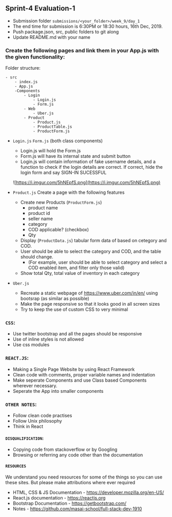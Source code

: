 ## Sprint-4 Evaluation-1

- Submission folder `submissions/<your_folder>/week_9/day_1`
- The end time for submission is 6:30PM or 18:30 hours, 16th Dec, 2019.
- Push package.json, src, public folders to git along
- Update README.md with your name

###  Create the following pages and link them in your App.js with the given functionality:

Folder structure:
```
- src
    - index.js
    - App.js
    -Components
        - Login
            - Login.js
            - Form.js
        - Web
            - Uber.js
        - Product
            - Product.js
            - ProductTable.js
            - ProductForm.js

```

- `Login.js` `Form.js` (both class components)
  - Login.js will hold the Form.js
  - Form.js will have its internal state and submit button
  - Login.js will contain information of fake username details, and a function to check if the login details are correct. If correct, hide the login form and say SIGN-IN SUCESSFUL

  ![https://i.imgur.com/5hNEpfS.png](https://i.imgur.com/5hNEpfS.png)

- `Product.js` Create a page with the following features 
    - Create new Products (`ProductForm.js`)
        - product name
        - product id
        - seller name
        - category
        - COD applicable? (checkbox)
        - Qty
    - Display (`ProductData.js`) tabular form data of based on cetegory and COD. 
    - User should be able to select the category and COD, and the table should change.
        - (For example, user should be able to select category and select a COD enabled item, and filter only those valid)
    - Show total Qty, total value of inventory in each category

- `Uber.js`
  - Recreate a static webpage of https://www.uber.com/in/en/ using bootsrap (as similar as possible)
  - Make the page responsive so that it looks good in all screen sizes
  - Try to keep the use of custom CSS to very minimal


### `CSS`:
- Use twitter bootstrap and all the pages should be responsive
- Use of inline styles is not allowed
- Use css modules

### `REACT.JS`:
- Making a Single Page Website by using React Framework
- Clean code with comments, proper variable names and indentation
- Make seperate Components and use Class based Components wherever necessary. 
- Seperate the App into smaller components


### `OTHER NOTES`:
- Follow clean code practises
- Follow Unix philosophy
- Think in React

#### `DISQUALIFICATION`:

- Copying code from stackoverflow or by Googling
- Browsing or referring any code other than the documentation

#### `RESOURCES`

We understand you need resources for some of the things so you can use these sites. But please make attributions where ever required

- HTML, CSS & JS Documentation - <https://developer.mozilla.org/en-US/>
- React.js documentation - <https://reactjs.org>
- Bootstrap Documentation - https://getbootstrap.com/
- Notes - https://github.com/masai-school/full-stack-dev-1910
